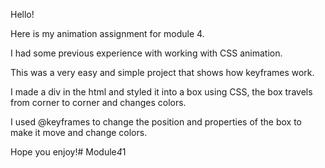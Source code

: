 Hello!

Here is my animation assignment for module 4. 

I had some previous experience with working with CSS animation. 

This was a very easy and simple project that shows how keyframes work.

I made a div in the html and styled it into a box using CSS, the box travels from corner to corner and changes colors.

I used @keyframes to change the position and properties of the box to make it move and change colors. 

Hope you enjoy!#   M o d u l e _ 4 _ 1  
 